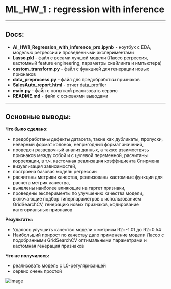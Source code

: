 # ML_HW_1 : regression with inference
*** 

## **Docs:**

- **AI_HW1_Regression_with_inference_pro.ipynb** - ноутбук с EDA, моделью регрессии и проведёнными экспериментами
- **Lasso.pkl** -  файл с весами лучшей модели (Лассо регрессия, кастомный feature engineering, параметры скейлинга и импьютера)
- **castom_transform.py** - файл с функцией для генерации новых признаков
- **data_preprocess.py** - файл для предобработки признаков
- **SalesAuto_report.html** - отчет data_profiler
- **main.py** - файл с попыткой реализовать сервис
- **README.md** - файл с основнями выводами

***

## **Основные выводы:**

**Что было сделано:**

- предобработаны дефекты датасета, такие как дубликаты, пропуски, неверный формат колонок, непригодный формат значений,
- проведен разведочный анализ данных, а также взаимоствязь признаков между собой и с целевой переменной, расчитаны корреляции, в т.ч. кастомная реализация коэффициента Спирмена
- визуализация зависимостей,
- построена базовая модель регрессии
- расчитаны метрики качества, реализованы кастомные функции для расчета метрик качества,
- выявлены наиболее влияющие на таргет признаки,
- проведены эксперименты по улучшению качества модели, включающие подбор гиперпараметров с использованием GridSearchCV, генерацию новых признаков, кодирование категориальных признаков


**Результаты:**
 - Удалось улучшить качество модели с метрики R2=-1.01 до R2=0.54
 - Наибольший прирост по качеству дало применение модели Лассо с подобранными GridSearchCV оптимальными параметрами и кастомная генерация признаков


**Что не получилось:**

- реализовать модель с  L0-регуляризаицей 
- сервис очень простой

![image](https://github.com/user-attachments/assets/2864d690-8b9e-432a-a768-12109a19da7d)
 
